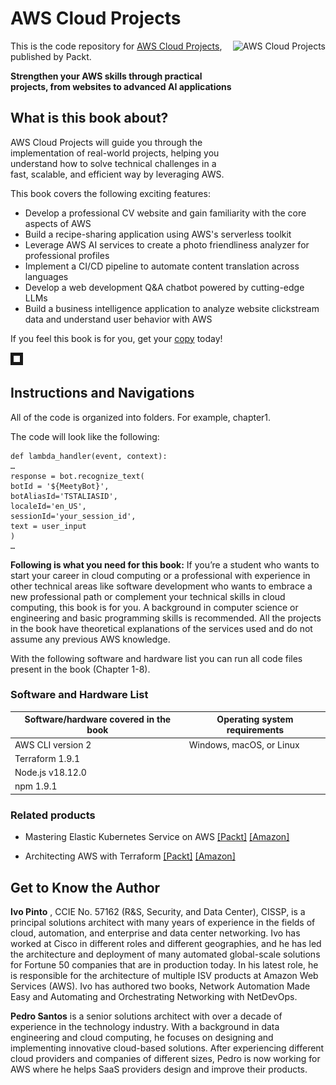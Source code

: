 # AWS Cloud Projects

<a href="https://www.packtpub.com/en-us/product/aws-cloud-projects-9781835889282"><img src="https://content.packt.com/B22051/cover_image_small.jpg" alt="AWS Cloud Projects" height="256px" align="right"></a>

This is the code repository for [AWS Cloud Projects](https://www.packtpub.com/en-us/product/aws-cloud-projects-9781835889282), published by Packt.

**Strengthen your AWS skills through practical projects, from websites to advanced AI applications**

## What is this book about?
AWS Cloud Projects will guide you through the implementation of real-world projects, helping you understand how to solve technical challenges in a fast, scalable, and efficient way by leveraging AWS.

This book covers the following exciting features:
* Develop a professional CV website and gain familiarity with the core aspects of AWS
* Build a recipe-sharing application using AWS's serverless toolkit
* Leverage AWS AI services to create a photo friendliness analyzer for professional profiles
* Implement a CI/CD pipeline to automate content translation across languages
* Develop a web development Q&A chatbot powered by cutting-edge LLMs
* Build a business intelligence application to analyze website clickstream data and understand user behavior with AWS

If you feel this book is for you, get your [copy](https://www.amazon.com/dp/B0DGTDD2YB) today!

<a href="https://www.packtpub.com/?utm_source=github&utm_medium=banner&utm_campaign=GitHubBanner"><img src="https://raw.githubusercontent.com/PacktPublishing/GitHub/master/GitHub.png" 
alt="https://www.packtpub.com/" border="5" /></a>

## Instructions and Navigations
All of the code is organized into folders. For example, chapter1.

The code will look like the following:
```
def lambda_handler(event, context):
…
response = bot.recognize_text(
botId = '${MeetyBot}',
botAliasId='TSTALIASID',
localeId='en_US',
sessionId='your_session_id',
text = user_input
)
…

```

**Following is what you need for this book:**
If you’re a student who wants to start your career in cloud computing or a professional with experience in other technical areas like software development who wants to embrace a new professional path or complement your technical skills in cloud computing, this book is for you. A background in computer science or engineering and basic programming skills is recommended. All the projects in the book have theoretical explanations of the services used and do not assume any previous AWS knowledge.

With the following software and hardware list you can run all code files present in the book (Chapter 1-8).
### Software and Hardware List
| Software/hardware covered in the book | Operating system requirements |
| ------------------------------------ | ----------------------------------- |
| AWS CLI version 2 | Windows, macOS, or Linux |
| Terraform 1.9.1 |  |
| Node.js v18.12.0 |  |
| npm 1.9.1 |  |

### Related products
* Mastering Elastic Kubernetes Service on AWS [[Packt]](https://www.packtpub.com/en-us/product/mastering-elastic-kubernetes-service-on-aws-9781803231211) [[Amazon]](https://www.amazon.com/dp/1803231211)

* Architecting AWS with Terraform [[Packt]](https://www.packtpub.com/en-us/product/architecting-aws-with-terraform-9781803248561) [[Amazon]](https://www.amazon.com/dp/1803248564)

## Get to Know the Author
**Ivo Pinto**
, CCIE No. 57162 (R&S, Security, and Data Center), CISSP, is a principal solutions architect with many years of experience in the fields of cloud, automation, and enterprise and data center networking. Ivo has worked at Cisco in different roles and different geographies, and he has led the architecture and deployment of many automated global-scale solutions for Fortune 50 companies that are in production today. In his latest role, he is responsible for the architecture of multiple ISV products at Amazon Web Services (AWS). Ivo has authored two books, Network Automation Made Easy and Automating and Orchestrating Networking with NetDevOps.

**Pedro Santos**
 is a senior solutions architect with over a decade of experience in the technology industry. With a background in data engineering and cloud computing, he focuses on designing and implementing innovative cloud-based solutions. After experiencing different cloud providers and companies of different sizes, Pedro is now working for AWS where he helps SaaS providers design and improve their products.

